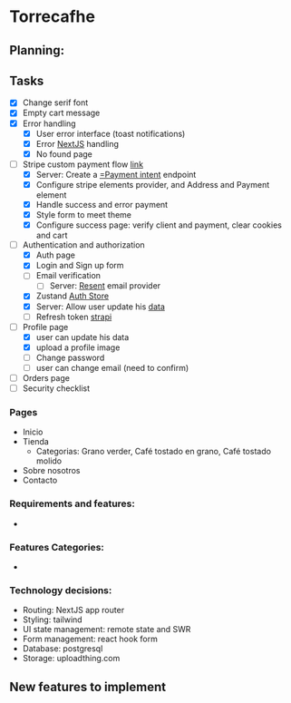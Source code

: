 # Torrecafhe

## Planning:

## Tasks

- [x] Change serif font
- [x] Empty cart message
- [x] Error handling
  - [x] User error interface (toast notifications)
  - [x] Error [NextJS](https://nextjs.org/docs/app/api-reference/file-conventions/error) handling
  - [x] No found page
- [ ] Stripe custom payment flow [link](https://docs.stripe.com/payments/quickstart?client=react)
  - [x] Server: Create a [ =Payment intent](https://docs.stripe.com/api/payment_intents) endpoint
  - [x] Configure stripe elements provider, and Address and Payment element
  - [x] Handle success and error payment
  - [x] Style form to meet theme
  - [x] Configure success page: verify client and payment, clear cookies and cart
- [ ] Authentication and authorization
  - [x] Auth page
  - [x] Login and Sign up form
  - [ ] Email verification
    - [ ] Server: [Resent](https://market.strapi.io/providers/strapi-provider-email-resend) email provider
  - [x] Zustand [Auth Store](https://doichevkostia.dev/blog/authentication-store-with-zustand/)
  - [x] Server: Allow user update his [data](https://youtu.be/2ZwiiY6tnmw)
  - [ ] Refresh token [strapi](https://strapi.io/blog/how-to-create-a-refresh-token-feature-in-your-strapi-application)
- [ ] Profile page
  - [x] user can update his data
  - [x] upload a profile image
  - [ ] Change password
  - [ ] user can change email (need to confirm)
- [ ] Orders page
- [ ] Security checklist

### Pages

- Inicio
- Tienda
  - Categorias: Grano verder, Café tostado en grano, Café tostado molido
- Sobre nosotros
- Contacto

### Requirements and features:

-

### Features Categories:

-

### Technology decisions:

- Routing: NextJS app router
- Styling: tailwind
- UI state management: remote state and SWR
- Form management: react hook form
- Database: postgresql
- Storage: uploadthing.com

## New features to implement
